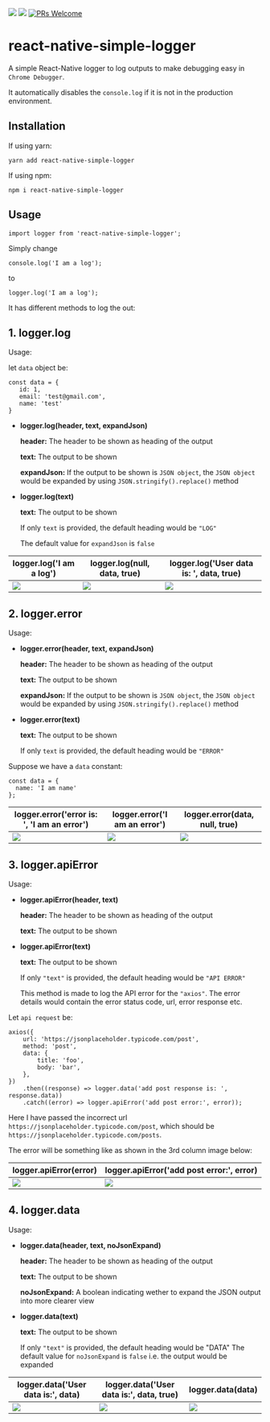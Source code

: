 [![](https://img.shields.io/npm/v/react-native-simple-logger.svg?style=flat)](https://www.npmjs.com/package/react-native-simple-logger)
[![](https://img.shields.io/npm/dt/react-native-simple-logger.svg)](https://www.npmjs.com/package/react-native-simple-logger)
[![PRs Welcome](https://img.shields.io/badge/PRs-welcome-brightgreen.svg?style=flat-square)](http://makeapullrequest.com)

# react-native-simple-logger


A simple React-Native logger to log outputs to make debugging easy in ``Chrome Debugger``.

It automatically disables the ``console.log`` if it is not in the production environment.


## Installation

If using yarn:

```
yarn add react-native-simple-logger
```

If using npm:

```
npm i react-native-simple-logger
```

## Usage

```
import logger from 'react-native-simple-logger';
```
Simply change

```
console.log('I am a log');
```
to

```
logger.log('I am a log');
```

It has different methods to log the out:

## 1. logger.log

Usage:

let ``data`` object be:

```
const data = {
   id: 1,
   email: 'test@gmail.com',
   name: 'test'
}
```

- **logger.log(header, text, expandJson)**

    **header:** The header to be shown as heading of the output

    **text:** The output to be shown

    **expandJson:** If the output to be shown is ```JSON object```, the ```JSON object``` would be expanded by using ```JSON.stringify().replace()``` method


- **logger.log(text)**

    **text:** The output to be shown

    If only ```text``` is provided, the default heading would be ```"LOG"```

    The default value for ```expandJson``` is ```false```



| logger.log('I am a log')      | logger.log(null, data, true)   | logger.log('User data is: ', data, true) |
| ----------------------------- | ------------------------------ | ---------------------------------------- |
| ![](https://imgur.com/7TndXRG) | ![](https://imgur.com/qWcnjxT)  | ![](https://imgur.com/fPhsIT1)         |


## 2. logger.error

Usage:
- **logger.error(header, text, expandJson)**

    **header:** The header to be shown as heading of the output

    **text:** The output to be shown

    **expandJson:** If the output to be shown is ```JSON object```, the ```JSON object``` would be expanded by using ```JSON.stringify().replace()``` method
    
- **logger.error(text)**

    **text:** The output to be shown

    If only ```text``` is provided, the default heading would be ```"ERROR"```

Suppose we have a `data` constant:

```
const data = {
  name: 'I am name'
};
```

| logger.error('error is: ', 'I am an error')  | logger.error('I am an error')  | logger.error(data, null, true)  |
| ------------------------------------------   | ------------------------------ | ------------------------------ |
| ![](https://imgur.com/NmqUr8N)               | ![](https://imgur.com/W38WqCJ) | ![](https://www.dropbox.com/s/4ynabtqn0mk7mpm/Screenshot%20at%20Jul%2013%2023-48-28.png?dl=0) |


## 3. logger.apiError

Usage:
- **logger.apiError(header, text)**

    **header:** The header to be shown as heading of the output
    
    **text:** The output to be shown
    
- **logger.apiError(text)**

    **text:** The output to be shown

    If only ```"text"``` is provided, the default heading would be ```"API ERROR"```

    This method is made to log the API error for the ```"axios"```. The error details would contain the error status code, url, error response etc.

Let ``api request`` be:


```
axios({
    url: 'https://jsonplaceholder.typicode.com/post',
    method: 'post',
    data: {
        title: 'foo',
        body: 'bar',
    },
})
    .then((response) => logger.data('add post response is: ', response.data))
    .catch((error) => logger.apiError('add post error:', error));
```

Here I have passed the incorrect url ``https://jsonplaceholder.typicode.com/post``, which should be ``https://jsonplaceholder.typicode.com/posts``.

The error will be something like as shown in the 3rd column image below:

| logger.apiError(error)             | logger.apiError('add post error:', error) |
| ---------------------------------- | ----------------------------------------- |
| ![](https://imgur.com/vvFuPvu)     | ![](https://imgur.com/cHQQ0hE)            |

## 4. logger.data

Usage:
- **logger.data(header, text, noJsonExpand)**

    **header:** The header to be shown as heading of the output
    
    **text:** The output to be shown
    
    **noJsonExpand:** A boolean indicating wether to expand the JSON output into more clearer view
    
- **logger.data(text)**

    **text:** The output to be shown

    If only ```"text"``` is provided, the default heading would be "DATA"
    The default value for ```noJsonExpand``` is ```false``` i.e. the output would be expanded

| logger.data('User data is:', data) | logger.data('User data is:', data, true) |   logger.data(data)            |
| ---------------------------------- | ----------------------------------------- | ------------------------------ |
| ![](https://imgur.com/w5eVPW4)     | ![](https://imgur.com/YAzQnIQ)            | ![](https://imgur.com/9NJcqTG) |
